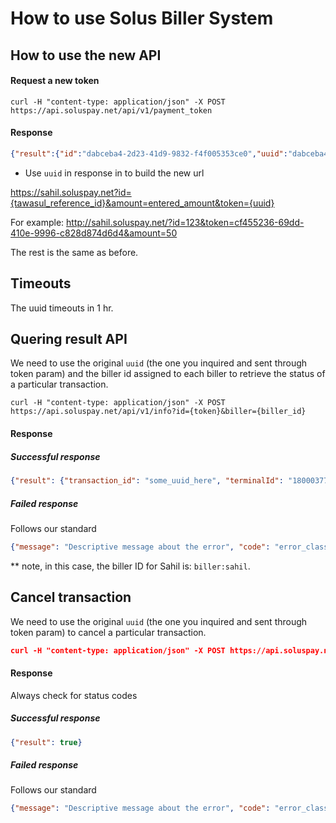# How to use Solus Biller System


## How to use the new API

#### Request a new token

```curl -H "content-type: application/json" -X POST https://api.soluspay.net/api/v1/payment_token```

#### Response

```json
{"result":{"id":"dabceba4-2d23-41d9-9832-f4f005353ce0","uuid":"dabceba4-2d23-41d9-9832-f4f005353ce0"},"uuid":"dabceba4-2d23-41d9-9832-f4f005353ce0"}
```

- Use `uuid` in response in to build the new url

https://sahil.soluspay.net?id={tawasul_reference_id}&amount=entered_amount&token={uuid}

For example: http://sahil.soluspay.net/?id=123&token=cf455236-69dd-410e-9996-c828d874d6d4&amount=50

The rest is the same as before.

## Timeouts

The uuid timeouts in 1 hr.


## Quering result API

We need to use the original `uuid` (the one you inquired and sent through token param) and the biller id assigned to each biller to retrieve the status of a particular transaction.

```curl -H "content-type: application/json" -X POST https://api.soluspay.net/api/v1/info?id={token}&biller={biller_id}```


#### Response

##### Successful response

```json
{"result": {"transaction_id": "some_uuid_here", "terminalId": "18000377","systemTraceAuditNumber": 76,"clientId": "ACTS","responseMessage": "Approval","responseStatus": "Successful","responseCode": 0,"tranDateTime": "200419085611","tranFee": 1.5,"additionalAmount": -1}}
```

##### Failed response

Follows our standard 

```json
{"message": "Descriptive message about the error", "code": "error_class"}
```


** note, in this case, the biller ID for Sahil is: `biller:sahil`.


## Cancel transaction

We need to use the original `uuid` (the one you inquired and sent through token param) to cancel a particular transaction.

```json
curl -H "content-type: application/json" -X POST https://api.soluspay.net/api/v1/cancel?id={token}
```


#### Response

Always check for status codes

##### Successful response

```json
{"result": true}
```

##### Failed response

Follows our standard 

```json
{"message": "Descriptive message about the error", "code": "error_class"}```
